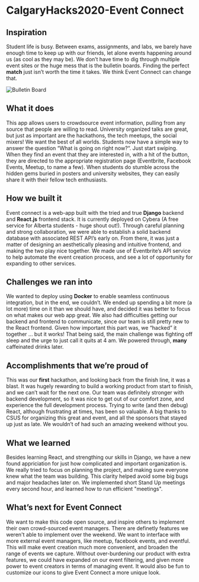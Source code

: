 # CalgaryHacks2020-Event Connect

## Inspiration
Student life is busy. Between exams, assignments, and labs, we barely have enough time to keep up with our friends, let alone events happening around us (as cool as they may be). We don’t have time to dig through multiple event sites or the huge mess that is the bulletin boards. Finding the perfect **match** just isn’t worth the time it takes. We think Event Connect can change that.

![Bulletin Board](bulletin_board.png)


## What it does
This app allows users to crowdsource event information, pulling from any source that people are willing to read. University organized talks are great, but just as important are the hackathons, the tech meetups, the social mixers! We want the best of all worlds. Students now have a simple way to answer the question “What is going on right now?“. Just start swiping. When they find an event that they are interested in, with a hit of the button, they are directed to the appropriate registration page (Eventbrite, Facebook Events, Meetup, to name a few). When students do stumble across the hidden gems buried in posters and university websites, they can easily share it with their fellow tech enthusiasts.

## How we built it
Event connect is a web-app built with the tried and true **Django** backend and **React.js** frontend stack. It is currently deployed on Cybera (A free service for Alberta students - huge shout out!). Through careful planning and strong collaboration, we were able to establish a solid backend database with associated REST API’s early on. From there, it was just a matter of designing an aesthetically pleasing and intuitive frontend, and making the two play nice together. We made use of Eventbrite’s API service to help automate the event creation process, and see a lot of opportunity for expanding to other services.

## Challenges we ran into
We wanted to deploy using **Docker** to enable seamless continuous integration, but in the end, we couldn’t. We ended up spending a bit more (a lot more) time on it than we should have, and decided it was better to focus on what makes our web app great. We also had difficulties getting our backend and frontend to communicate, since our team is still pretty new to the React frontend. Given how important this part was, we “hacked” it together ... but it works! That being said, the main challenge was fighting off sleep and the urge to just call it quits at 4 am. We powered through, **many** caffeinated drinks later.

## Accomplishments that we’re proud of
This was our **first** hackathon, and looking back from the finish line, it was a blast. It was hugely rewarding to build a working product from start to finish, and we can’t wait for the next one. Our team was definitely stronger with backend development, so it was nice to get out of our comfort zone, and experience the full development process. Trying to write (and then debug) React, although frustrating at times, has been so valuable. A big thanks to CSUS for organizing this great and event, and all the sponsors that stayed up just as late. We wouldn’t of had such an amazing weekend without you.

## What we learned
Besides learning React, and strengthing our skills in Django, we have a new found appriciation for just how complicated and important organization is. We really tried to focus on planning the project, and making sure everyone knew what the team was building. This clarity helped avoid some big bugs and major headaches later on. We implemented short Stand Up meetings every second hour, and learned how to run efficient "meetings". 

## What’s next for Event Connect
We want to make this code open source, and inspire others to implement their own crowd-sourced event managers. There are definetly features we weren't able to implement over the weekend. We want to interface with more external event managers, like meetup, facebook events, and eventful. This will make event creation much more convenient, and broaden the range of events we capture. Without over-burdening our product with extra features, we could have expanded on our event filtering, and given more power to event creators in terms of managing event. It would also be fun to customize our icons to give Event Connect a more unique look.
